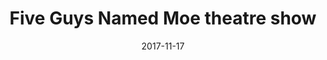 ---
campaign-uuid: c-48b35844-7d01-4321-83d6-d9c27d04fe4b
type: Offer
category: Entertainment
date: 2017-11-17
end-date: 2018-03-24
disable-form: false
is_promoted: true
has_entry_page: false
extra-css: ""

logo-left-title: "See Tickets"
logo-left-href: "https://www.seetickets.com/tour/five-guys-named-moe"
logo-left-image: "seetickets-logo.png"

banner-img: "seeticketsfiveguysnamedmoe-main_image.jpg"
hero-header: "seetickets_offer_fiveguysnamedmoe"
competition-description: "A major new production of the Olivier Award-winning, smash-hit West End and Broadway musical Five Guys Named Moe swings into the new Marble Arch Theatre."
hero-subheader: ""

title: "Five Guys Named Moe theatre show"
bg-image-hero: ""
bg-image-first: ""
bg-image-second: ""

section1-content: >
    <p>0</p>
    <p>0</p>
    <p>0</p>

section2-content: >
    <p>0</p>
    <p>0</p>
    <p>0</p>

entry-title: 
terms-confirmation: >
    
entry-content: >
    <p>0</p>
    <p>0</p>

---